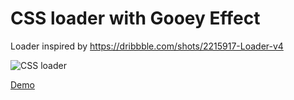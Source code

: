 # CSS loader with Gooey Effect

Loader inspired by https://dribbble.com/shots/2215917-Loader-v4

![CSS loader](/../master/animation.gif?raw=true)

[Demo](http://codepen.io/codecalm/pen/yYNdwj)